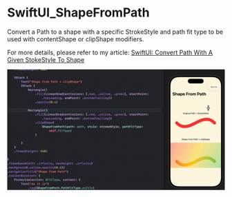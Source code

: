 # SwiftUI_ShapeFromPath
Convert a Path to a shape with a specific StrokeStyle and path fit type to be used with contentShape or clipShape modifiers.

For more details, please refer to my article: [SwiftUI: Convert Path With A Given StokeStyle To Shape]()


![](./demo.gif)
